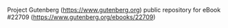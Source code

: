 Project Gutenberg (https://www.gutenberg.org) public repository for eBook #22709 (https://www.gutenberg.org/ebooks/22709)
